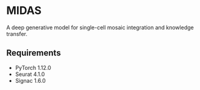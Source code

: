# MIDAS
A deep generative model for single-cell mosaic integration and knowledge transfer.




## Requirements

- PyTorch 1.12.0
- Seurat 4.1.0
- Signac 1.6.0
